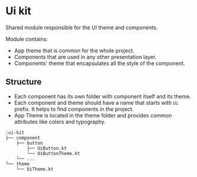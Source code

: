 # Ui kit

Shared module responsible for the UI theme and components.

Module contains:

- App theme that is common for the whole project.
- Components that are used in any other presentation layer.
- Components' theme that encapsulates all the style of the component.

## Structure

- Each component has its own folder with component itself and its theme.
- Each component and theme should have a name that starts with `Ui` prefix. It helps to find components in the project.
- App Theme is located in the theme folder and provides common attributes like colors and typography.

```
:ui-kit
├── component
    ├── button
        ├── UiButton.kt
        └── UiButtonTheme.kt
    └── ...
└── theme
    └── UiTheme.kt
```